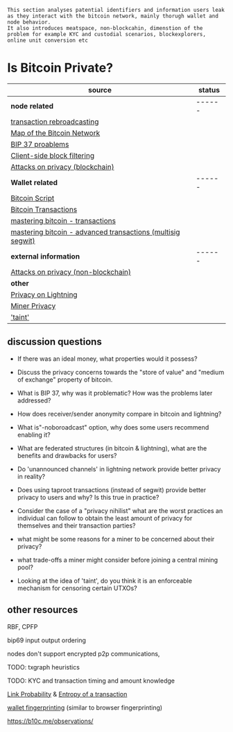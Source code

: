 ```
This section analyses patential identifiers and information users leak as they interact with the bitcoin network, mainly thorugh wallet and node behavior.
It also introduces meatspace, non-blockcahin, dimenstion of the problem for example KYC and custodial scenarios, blockexplorers, online unit conversion etc

```
# Is Bitcoin Private?



| source                                                                                                                               | status |
| ------------------------------------------------------------------------------------------------------------------------------------ | ------ |
| **node related**                                                                                                                     | ------ |
| [transaction rebroadcasting](https://www.youtube.com/watch?v=v4TXfwwz_VI)                                                            |        |
| [Map of the Bitcoin Network](https://medium.com/@gloriazhao/map-of-the-bitcoin-network-c6f2619a76f3)                                 |        |
| [BIP 37 proablems](https://en.bitcoin.it/wiki/BIP37_privacy_problems)                                                                |        |
| [Client-side block filtering](https://en.bitcoin.it/wiki/Client-side_block_filtering)                                                |        |
| [Attacks on privacy (blockchain)](https://en.bitcoin.it/wiki/Privacy#Blockchain_attacks_on_privacy)                                  |        |
| **Wallet related**                                                                                                                   | ------ |
| [Bitcoin Script](https://en.bitcoin.it/wiki/Script)                                                                                  |        |
| [Bitcoin Transactions](https://en.bitcoin.it/wiki/Transaction)                                                                       |        |
| [mastering bitcoin - transactions](https://github.com/bitcoinbook/bitcoinbook/blob/develop/ch06.asciidoc)                            |        |
| [mastering bitcoin - advanced transactions (multisig segwit)](https://github.com/bitcoinbook/bitcoinbook/blob/develop/ch07.asciidoc) |        |
| **external information**                                                                                                             | ------ |
| [Attacks on privacy (non-blockchain)](https://en.bitcoin.it/wiki/Privacy#Non-blockchain_attacks_on_privacy)                          |        |
| **other**                                                                                                                            |        |
| [Privacy on Lightning](https://github.com/lnbook/lnbook/blob/develop/16_security_privacy_ln.asciidoc)                                |        |
| [Miner Privacy](https://braiins.com/blog/data-privacy-and-security-for-bitcoin-miners)                                               |        |
| ['taint'](https://blockfi.com/prohibited-uses)                                                                                       |        |



## discussion questions

- If there was an ideal money, what properties would it possess?

- Discuss the privacy concerns towards the "store of value" and "medium of exchange" property of bitcoin.

- What is BIP 37, why was it problematic? How was the problems later addressed?

- How does receiver/sender anonymity compare in bitcoin and lightning?

- What is"-noboroadcast" option, why does some users recommend enabling it?

- What are federated structures (in bitcoin & lightning), what are the benefits and drawbacks for users?

- Do 'unannounced channels' in lightning network provide better privacy in reality?

- Does using taproot transactions (instead of segwit) provide better privacy to users and why? Is this true in practice?

- Consider the case of a "privacy nihilist" what are the worst practices an individual can follow to obtain the least amount of privacy for themselves and their transaction parties?

- what might be some reasons for a miner to be concerned about their privacy?

- what trade-offs a miner might consider before joining a central mining pool?

- Looking at the idea of 'taint', do you think it is an enforceable mechanism for censoring certain UTXOs?



## other resources

RBF, CPFP

bip69 input output ordering

nodes don't support encrypted p2p communications, 

TODO: txgraph heuristics

TODO: KYC and transaction timing and amount knowledge

[Link Probability](https://gist.github.com/LaurentMT/d361bca6dc52868573a2) & [Entropy of a transaction](https://gist.github.com/LaurentMT/e758767ca4038ac40aaf)


[wallet fingerprinting](https://github.com/achow101/wallet-fingerprinting) (similar to browser fingerprinting)
  
https://b10c.me/observations/
  
